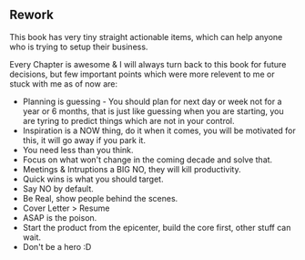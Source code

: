 ## Rework

This book has very tiny straight actionable items, which can help anyone who is trying to setup their business.

Every Chapter is awesome & I will always turn back to this book for future decisions, but few important points which were more relevent to me or stuck with me as of now are:

* Planning is guessing - You should plan for next day or week not for a year or 6 months, that is just like guessing when you are starting, you are tyring to predict things which are not in your control.
* Inspiration is a NOW thing, do it when it comes, you will be motivated for this, it will go away if you park it.
* You need less than you think.
* Focus on what won't change in the coming decade and solve that.
* Meetings & Intruptions a BIG NO, they will kill productivity.
* Quick wins is what you should target.
* Say NO by default.
* Be Real, show people behind the scenes.
* Cover Letter > Resume
* ASAP is the poison.
* Start the product from the epicenter, build the core first, other stuff can wait.
* Don't be a hero :D 
